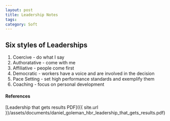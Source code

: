 ```yaml
---
layout: post
title: Leadership Notes
tags: 
category: Soft
---
```


## Six styles of Leaderships

1. Coercive - do what I say  
2. Authoratative - come with me  
3. Affiliative - people come first 
4. Democratic - workers have a voice and are involved in the decision 
5. Pace Setting - set high performance standards and exemplify them 
6. Coaching - focus on personal development  
 
#### References  

[Leadership that gets results PDF]({{ site.url }}/assets/documents/daniel_goleman_hbr_leadership_that_gets_results.pdf)  

